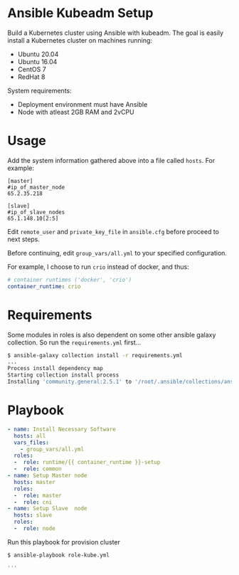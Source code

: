 # Ansible Kubeadm Setup

Build a Kubernetes cluster using Ansible with kubeadm. The goal is easily install a Kubernetes cluster on machines running:

  - Ubuntu 20.04
  - Ubuntu 16.04
  - CentOS 7
  - RedHat 8

System requirements:

  - Deployment environment must have Ansible
  - Node with atleast 2GB RAM and 2vCPU

# Usage

Add the system information gathered above into a file called `hosts`. For example:
```
[master]
#ip_of_master_node
65.2.35.218

[slave]
#ip_of_slave_nodes
65.1.148.10[2:5]
```

Edit `remote_user` and `private_key_file` in `ansible.cfg` before proceed to next steps. 

Before continuing, edit `group_vars/all.yml` to your specified configuration.

For example, I choose to run `crio` instead of docker, and thus:

```yaml
# container runtimes ('docker', 'crio')
container_runtime: crio
```

# Requirements

Some modules in roles is also dependent on some other ansible galaxy collection. So run the `requirements.yml` first...

```sh
$ ansible-galaxy collection install -r requirements.yml
...
Process install dependency map
Starting collection install process
Installing 'community.general:2.5.1' to '/root/.ansible/collections/ansible_collections/community/general'
```

# Playbook

```yaml
- name: Install Necessary Software
  hosts: all
  vars_files:
    - group_vars/all.yml
  roles:
  -  role: runtime/{{ container_runtime }}-setup
  -  role: common
- name: Setup Master node
  hosts: master
  roles:
  -  role: master
  -  role: cni
- name: Setup Slave  node
  hosts: slave
  roles:
  -  role: node
```

Run this playbook for provision cluster

```sh
$ ansible-playbook role-kube.yml

'''
